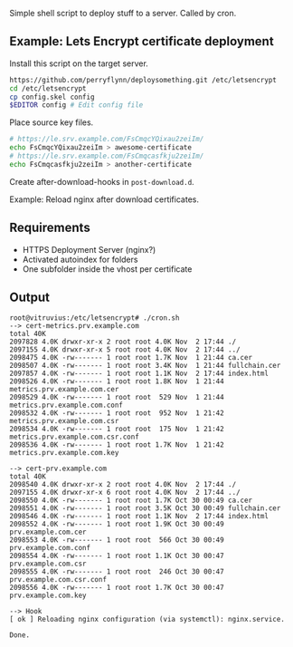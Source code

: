 
Simple shell script to deploy stuff to a server. Called by cron.

## Example: Lets Encrypt certificate deployment

Install this script on the target server.

```sh
https://github.com/perryflynn/deploysomething.git /etc/letsencrypt
cd /etc/letsencrypt
cp config.skel config
$EDITOR config # Edit config file
```

Place source key files.

```sh
# https://le.srv.example.com/FsCmqcYQixau2zeiIm/
echo FsCmqcYQixau2zeiIm > awesome-certificate
# https://le.srv.example.com/FsCmqcasfkju2zeiIm/
echo FsCmqcasfkju2zeiIm > another-certificate
```

Create after-download-hooks in `post-download.d`.

Example: Reload nginx after download certificates.

## Requirements

- HTTPS Deployment Server (nginx?)
- Activated autoindex for folders
- One subfolder inside the vhost per certificate

## Output

```
root@vitruvius:/etc/letsencrypt# ./cron.sh 
--> cert-metrics.prv.example.com
total 40K
2097828 4.0K drwxr-xr-x 2 root root 4.0K Nov  2 17:44 ./
2097155 4.0K drwxr-xr-x 5 root root 4.0K Nov  2 17:44 ../
2098475 4.0K -rw------- 1 root root 1.7K Nov  1 21:44 ca.cer
2098507 4.0K -rw------- 1 root root 3.4K Nov  1 21:44 fullchain.cer
2097857 4.0K -rw------- 1 root root 1.1K Nov  2 17:44 index.html
2098526 4.0K -rw------- 1 root root 1.8K Nov  1 21:44 metrics.prv.example.com.cer
2098529 4.0K -rw------- 1 root root  529 Nov  1 21:44 metrics.prv.example.com.conf
2098532 4.0K -rw------- 1 root root  952 Nov  1 21:42 metrics.prv.example.com.csr
2098534 4.0K -rw------- 1 root root  175 Nov  1 21:42 metrics.prv.example.com.csr.conf
2098536 4.0K -rw------- 1 root root 1.7K Nov  1 21:42 metrics.prv.example.com.key

--> cert-prv.example.com
total 40K
2098540 4.0K drwxr-xr-x 2 root root 4.0K Nov  2 17:44 ./
2097155 4.0K drwxr-xr-x 6 root root 4.0K Nov  2 17:44 ../
2098550 4.0K -rw------- 1 root root 1.7K Oct 30 00:49 ca.cer
2098551 4.0K -rw------- 1 root root 3.5K Oct 30 00:49 fullchain.cer
2098546 4.0K -rw------- 1 root root 1.1K Nov  2 17:44 index.html
2098552 4.0K -rw------- 1 root root 1.9K Oct 30 00:49 prv.example.com.cer
2098553 4.0K -rw------- 1 root root  566 Oct 30 00:49 prv.example.com.conf
2098554 4.0K -rw------- 1 root root 1.1K Oct 30 00:47 prv.example.com.csr
2098555 4.0K -rw------- 1 root root  246 Oct 30 00:47 prv.example.com.csr.conf
2098556 4.0K -rw------- 1 root root 1.7K Oct 30 00:47 prv.example.com.key

--> Hook 
[ ok ] Reloading nginx configuration (via systemctl): nginx.service.

Done.
```

